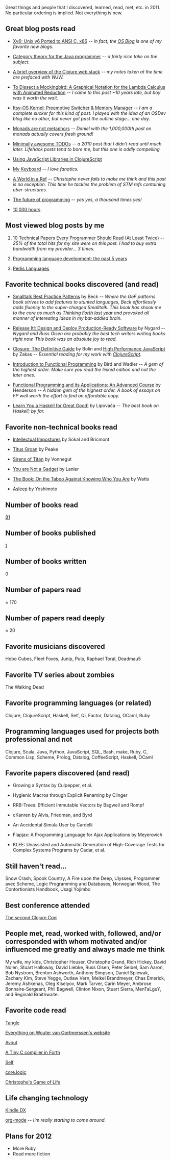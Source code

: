 Great things and people that I discovered, learned, read, met, etc. in 2011.  No particular ordering is implied.  Not everything is new.


Great blog posts read
---------------------

* [Xv6: Unix v6 Ported to ANSI C, x86](http://os-blog.com/xv6-unix-v6-ported-to-ansi-c-x86/) -- *in fact, the [OS Blog](http://os-blog.com/) is one of my favorite new blogs.*

* [Category theory for the Java programmer](http://reperiendi.wordpress.com/2007/11/03/category-theory-for-the-java-programmer/) -- *a fairly nice take on the subject.*

* [A brief overview of the Clojure web stack](http://brehaut.net/blog/2011/ring_introduction) -- *my notes taken at the time are prefaced with WJW.*

* [To Dissect a Mockingbird: A Graphical Notation for the Lambda Calculus with Animated Reduction](http://dkeenan.com/Lambda/index.htm) -- *I came to this post ~10 years late, but boy was it worth the wait.*

* [Itsy-OS Kernel: Preemptive Switcher & Memory Manager](http://www.retroprogramming.com/2011/03/itsy-os-simple-preemptive-switcher.html) -- *I am a complete sucker for this kind of post.  I played with the idea of an OSDev blog like no other, but never got past the outline stage... one day.*

* [Monads are not metaphors](http://www.codecommit.com/blog/ruby/monads-are-not-metaphors) -- *Daniel with the 1,000,000th post on monads actually covers fresh ground!*

* [Minimally awesome TODOs](http://blog.jerodsanto.net/2010/12/minimally-awesome-todos/) -- *a 2010 post that I didn't read until much later.  Lifehack posts tend to bore me, but this one is oddly compelling*

* [Using JavaScript Libraries in ClojureScript](http://lukevanderhart.com/2011/09/30/using-javascript-and-clojurescript.html)

* [My Keyboard](http://mykeyboard.co.uk/) -- *I love fanatics.*

* [A World in a Ref](http://clj-me.cgrand.net/2011/10/06/a-world-in-a-ref/) -- *Christophe never fails to make me think and this post is no exception.  This time he tackles the problem of STM refs containing uber-structures.*

* [The future of programming](http://pchiusano.blogspot.com/2011/12/future-of-programming.html) -- *yes yes, a thousand times yes!*

* [10,000 hours](http://groups.google.com/group/clojure/msg/d52aff66b951b460?utm_source=feedburner&utm_medium=twitter&utm_campaign=Feed:+hackernewsyc+(Hacker+News+YC)&pli=1)


Most viewed blog posts by me
----------------------------

1. [10 Technical Papers Every Programmer Should Read (At Least Twice)](http://blog.fogus.me/2011/09/08/10-technical-papers-every-programmer-should-read-at-least-twice/) -- *25% of the total hits for my site were on this post.  I had to buy extra bandwidth from my provider... 3 times.*

2. [Programming language development: the past 5 years](http://blog.fogus.me/2011/10/18/programming-language-development-the-past-5-years/)

3. [Perlis Languages](http://blog.fogus.me/2011/08/14/perlis-languages/)


Favorite technical books discovered (and read)
----------------------------------------------

* [Smalltalk Best Practice Patterns](http://www.amazon.com/gp/product/013476904X?tag=fogus-20) by Beck -- *Where the GoF patterns book strives to add features to stunted languages, Beck effortlessly adds fluency to the super-charged Smalltalk.  This book has shook me to the core as much as [Thinking Forth last year](http://blog.fogus.me/2010/12/30/the-best-things-in-2010/) and provoked all manner of interesting ideas in my bat-addled brain.*

* [Release It!: Design and Deploy Production-Ready Software](http://www.amazon.com/gp/product/0978739213?tag=fogus-20) by Nygard -- *Nygard and Russ Olsen are probably the best tech writers writing books right now.  This book was an absolute joy to read.*

* [Closure: The Definitive Guide](http://www.amazon.com/gp/product/1449381871?tag=fogus-20) by Bolin and 
[High Performance JavaScript](http://www.amazon.com/gp/product/059680279X?tag=fogus-20) by Zakas -- *Essential reading for my work with [ClojureScript](http://github.com/clojure/clojurescript).*

* [Introduction to Functional Programming](http://www.amazon.com/gp/product/0134841891?tag=fogus-20) by Bird and Wadler -- *A gem of the highest order.  Make sure you read the linked edition and not the later ones.*

* [Functional Programming and its Applications: An Advanced Course](http://www.amazon.com/gp/product/0521245036?tag=fogus-20) by Henderson -- *A hidden gem of the highest order.  A book of essays on FP well worth the effort to find an affordable copy.*

* [Learn You a Haskell for Great Good!](http://www.amazon.com/Learn-You-Haskell-Great-Good/dp/1593272839?tag=fogus-20) by Lipovača -- *The best book on Haskell; by far.*

Favorite non-technical books read
---------------------------------

* [Intellectual Impostures](http://www.amazon.com/gp/product/1861976313?tag=fogus-20) by Sokal and Bricmont

* [Titus Groan](http://www.amazon.com/Titus-Groan-Mervyn-Peake/dp/1585679070?tag=fogus-20) by Peake

* [Sirens of Titan](http://www.amazon.com/Sirens-Titan-Novel-Kurt-Vonnegut/dp/0385333498?tag=fogus-20) by Vonnegut

* [You are Not a Gadget](http://www.amazon.com/gp/product/0307269647?tag=fogus-20) by Lanier

* [The Book: On the Taboo Against Knowing Who You Are](http://www.amazon.com/gp/product/0679723005?tag=fogus-20) by Watts

* [Asleep](http://www.amazon.com/gp/product/0802138209?tag=fogus-20) by Yoshimoto


## Number of books read

[81](http://www.goodreads.com/review/list/266149-michael?page=1&shelf=2011_read&view=covers)


## Number of books published

[1](http://joyofclojure.com)


## Number of books written

0

## Number of papers read

&asymp; 170

## Number of papers read deeply

&asymp; 20

Favorite musicians discovered
-----------------------------

Hobo Cubes, Fleet Foxes, Junip, Pulp, Raphael Toral, Deadmau5

## Favorite TV series about zombies

The Walking Dead

## Favorite programming languages (or related)

Clojure, ClojureScript, Haskell, Self, Qi, Factor, Datalog, OCaml, Ruby

## Programming languages used for projects both professional and not

Clojure, Scala, Java, Python, JavaScript, SQL, Bash, make, Ruby, C, Common Lisp, Scheme, Prolog, Datalog, CoffeeScript, Haskell, OCaml

## Favorite papers discovered (and read)

* Growing a Syntax by Culpepper, et al.

* Hygienic Macros through Explicit Renaming by Clinger

* RRB-Trees: Efficient Immutable Vectors by Bagwell and Rompf

* cKanren by Alvis, Friedman, and Byrd

* An Accidental Simula User by Cardelli

* Flapjax: A Programming Language for Ajax Applications by Meyerovich

* KLEE: Unassisted and Automatic Generation of High-Coverage Tests for Complex Systems Programs by Cadar, et al.

## Still haven't read...

Snow Crash, Spook Country, A Fire upon the Deep, Ulysses, Programmer avec Scheme, Logic Programming and Databases, Norwegian Wood, The Contortionists Handbook, Usagi Yojimbo

## Best conference attended

[The second Clojure Conj](http://clojure.com/blog/2011/11/17/second-conj.html)

## People met, read, worked with, followed, and/or corresponded with whom motivated and/or influenced me greatly and always made me think

My wife, my kids, Christopher Houser, Christophe Grand, Rich Hickey, David Nolen, Stuart Halloway, David Liebke, Russ Olsen, Peter Seibel, Sam Aaron, Bob Nystrom, Brenton Ashworth, Anthony Simpson, Daniel Spiewak, Zachary Kim, Steve Yegge, Outlaw Vern, Meikel Brandmeyer, Chas Emerick, Jeremy Ashkenas, Oleg Kiselyov, Mark Tarver, Carin Meyer, Ambrose Bonnaire-Sergeant, Phil Bagwell, Clinton Nixon, Stuart Sierra, MenTaLguY, and Reginald Braithwaite.

## Favorite code read

[Tangle](http://worrydream.com/Tangle/)

[Everything on Wouter van Oortmerssen's website](http://strlen.com/)

[Avout](http://avout.io)

[A Tiny C compiler in Forth](https://groups.google.com/group/comp.lang.forth/msg/98fc97704cda1b07?hl=enbfc97704cda1b07&)

[Self](https://github.com/russellallen/self)

[core.logic](https://github.com/clojure/core.logic)

[Christophe's Game of Life](http://clj-me.cgrand.net/2011/08/19/conways-game-of-life/)

## Life changing technology

[Kindle DX](http://www.amazon.com/Kindle-DX-Wireless-Reader-3G-Global/dp/B002GYWHSQ?tag=fogus-20)

[org-mode](http://orgmode.org/) -- *I'm really starting to come around.*

## Plans for 2012

- More Ruby
- Read more fiction
